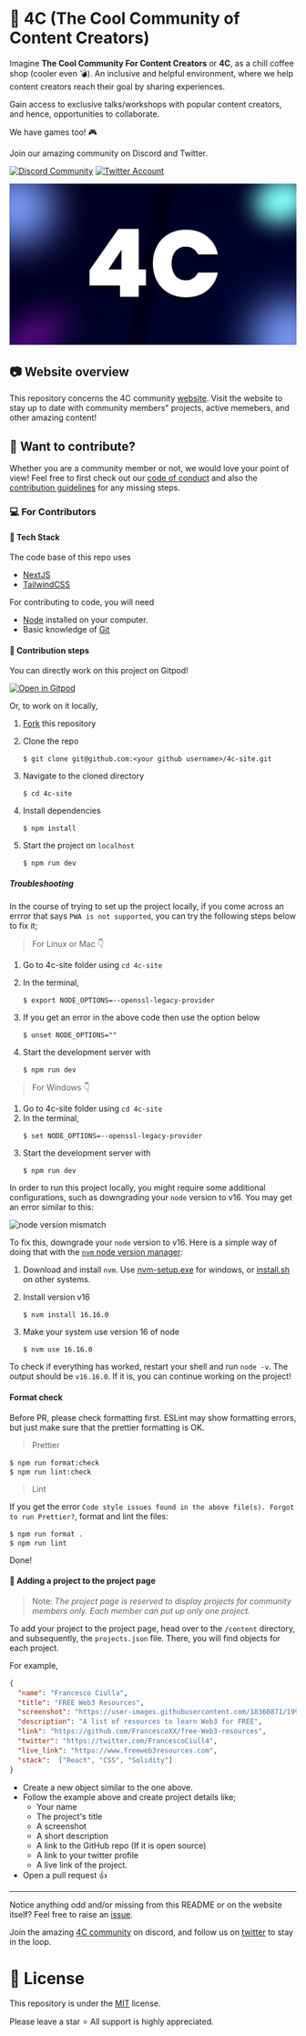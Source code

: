 # :gem: 4C (The Cool Community of Content Creators)

Imagine **The Cool Community For Content Creators** or **4C**, as a chill coffee shop (cooler even :bomb:). An inclusive and helpful environment, where we help content creators reach their goal by sharing experiences.

Gain access to exclusive talks/workshops with popular content creators, and hence, opportunities to collaborate.

We have games too! :video_game:

Join our amazing community on Discord and Twitter.

<a href="https://discord.com/invite/cRjhjFRRre"><img src="https://cdn.worldvectorlogo.com/logos/discord-6.svg" title="Discord" alt="Discord Community" width="40"/></a> <a href="https://twitter.com/4ccommunityhq"><img src="https://cdn.worldvectorlogo.com/logos/twitter-6.svg" title="Twitter" alt="Twitter Account" width="40"/></a>

<img src="./mediakit/4c_banner.jpg" alt="4C logo">

## :camera: Website overview

This repository concerns the 4C community [website](https://www.4c.rocks/). Visit the website to stay up to date with community members" projects, active memebers, and other amazing content!

## :tada: Want to contribute?

Whether you are a community member or not, we would love your point of view! Feel free to first check out our [code of conduct](https://github.com/FrancescoXX/4c-site/blob/main/CODE_OF_CONDUCT.md) and also the [contribution guidelines](https://github.com/FrancescoXX/4c-site/blob/main/CONTRIBUTING.md) for any missing steps.

### :computer: For Contributors

#### :bookmark: Tech Stack

The code base of this repo uses

- [NextJS](https://nextjs.org/)
- [TailwindCSS](https://tailwindcss.com/)

For contributing to code, you will need

- [Node](https://nodejs.org/en/) installed on your computer.
- Basic knowledge of [Git](https://git-scm.com/)

#### :bookmark: Contribution steps

You can directly work on this project on Gitpod!

[![Open in Gitpod](https://gitpod.io/button/open-in-gitpod.svg)](https://gitpod.io/#https://github.com/FrancescoXX/4c-site)

Or, to work on it locally,

1.  [Fork](https://github.com/FrancescoXX/4c-site) this repository

2.  Clone the repo

    ```console
    $ git clone git@github.com:<your github username>/4c-site.git
    ```

3.  Navigate to the cloned directory

    ```console
    $ cd 4c-site
    ```

4.  Install dependencies

    ```console
    $ npm install
    ```

5.  Start the project on `localhost`

    ```console
    $ npm run dev
    ```
    
##### Troubleshooting

In the course of trying to set up the project locally, if you come across an errror that says `PWA is not supported`, you can try the following steps below to fix it;

> For Linux or Mac 👇

1.  Go to 4c-site folder using `cd 4c-site`

2.  In the terminal,
    ```console
    $ export NODE_OPTIONS=--openssl-legacy-provider
    ```

3.  If you get an error in the above code then use the option below
    ```console
    $ unset NODE_OPTIONS=""
    ```

4.  Start the development server with
    ```console
    $ npm run dev
    ```

> For Windows 👇

1.  Go to 4c-site folder using `cd 4c-site`
2.  In the terminal,
    ```console
    $ set NODE_OPTIONS=--openssl-legacy-provider
    ```
3.  Start the development server with
    ```console
    $ npm run dev
    ```
    
In order to run this project locally, you might require some additional configurations, such as downgrading your `node` version to v16.
You may get an error similar to this:

![node version mismatch](https://media.discordapp.net/attachments/881808811344683028/1051093955518935060/image.png)

To fix this, downgrade your `node` version to v16. Here is a simple way of doing that with the [`nvm` node version manager](https://github.com/nvm-sh/nvm):

1.  Download and install `nvm`. Use [nvm-setup.exe](https://github.com/coreybutler/nvm-windows/releases) for windows, or [install.sh](https://raw.githubusercontent.com/nvm-sh/nvm/v0.39.3/install.sh) on other systems.

2.  Install version v16
    ```console
    $ nvm install 16.16.0
    ```
    
3.  Make your system use version 16 of node
    ```console
    $ nvm use 16.16.0
    ```
    
To check if everything has worked, restart your shell and run `node -v`. The output should be `v16.16.0`. If it is, you can continue working on the project!

#### Format check

Before PR, please check formatting first. ESLint may show formatting errors, but just make sure that the prettier formatting is OK.

> Prettier

```console
$ npm run format:check
$ npm run lint:check
```

> Lint

If you get the error `Code style issues found in the above file(s). Forgot to run Prettier?`, format and lint the files:

```console
$ npm run format .
$ npm run lint
```

Done!

#### :bookmark: Adding a project to the project page

> Note: _The project page is reserved to display projects for community members only. Each member can put up only one project._

To add your project to the project page, head over to the `/content` directory, and subsequently, the `projects.json` file. There, you will find objects for each project.

For example,

```json
{
  "name": "Francesco Ciulla",
  "title": "FREE Web3 Resources",
  "screenshot": "https://user-images.githubusercontent.com/18360871/199210192-f5599a23-f0b1-49ff-9c52-2554a72a2c14.png",
  "description": "A list of resources to learn Web3 for FREE",
  "link": "https://github.com/FrancescoXX/free-Web3-resources",
  "twitter": "https://twitter.com/FrancescoCiull4",
  "live_link": "https://www.freeweb3resources.com",
  "stack":  ["React", "CSS", "Solidity"]
}
```

- Create a new object similar to the one above.
- Follow the example above and create project details like;
  - Your name
  - The project's title
  - A screenshot
  - A short description
  - A link to the GitHub repo (If it is open source)
  - A link to your twitter profile
  - A live link of the project.
- Open a pull request :+1:

---

Notice anything odd and/or missing from this README or on the website itself? Feel free to raise an [issue](https://github.com/FrancescoXX/4c-site/issues).

Join the amazing [4C community](https://discord.com/invite/cRjhjFRRre) on discord, and follow us on [twitter](https://twitter.com/4ccommunityhq) to stay in the loop.

# :key: License

This repository is under the [MIT](./LICENSE) license.

Please leave a star :star: All support is highly appreciated.
